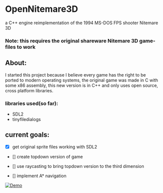 # OpenNitemare3D
a C++ engine reimplementation of the 1994 MS-DOS FPS shooter Nitemare 3D

### Note: this requires the original shareware Nitemare 3D game-files to work

## About:
I started this project because I believe every game has the right to be ported to modern operating systems,
the original game was made in C with some x86 assembly, this new version is in C++ and only uses open source, cross platform libraries.


### libraries used(so far):
* SDL2
* tinyfiledialogs

## current goals:
- [x] get original sprite files working with SDL2

- [] create topdown version of game

- [] use raycasting to bring topdown version to the third dimension
- [] implement A* navigation



[![Demo](https://img.youtube.com/vi/rjXbe1gkl9I/0.jpg)](https://www.youtube.com/watch?v=rjXbe1gkl9I)

